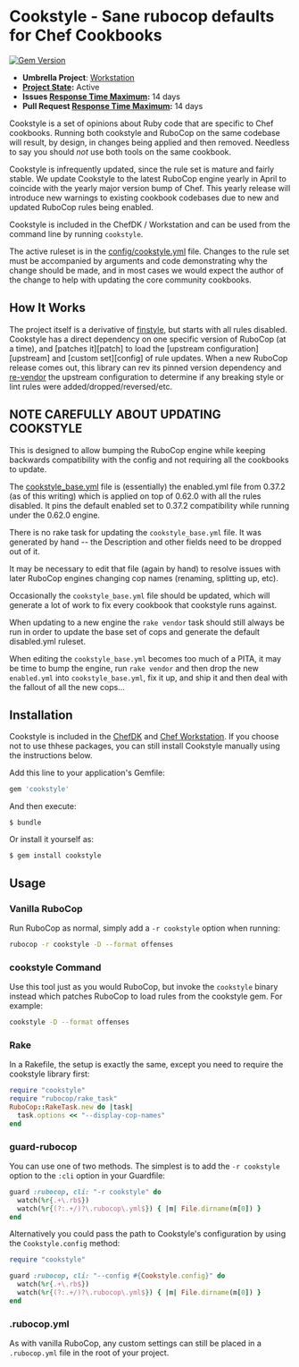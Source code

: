 # Cookstyle - Sane rubocop defaults for Chef Cookbooks

[![Gem Version](https://badge.fury.io/rb/cookstyle.svg)](https://badge.fury.io/rb/cookstyle)

* **Umbrella Project**: [Workstation](https://github.com/chef/chef-oss-practices/blob/master/projects/chef-workstation.md)
* **[Project State](https://github.com/chef/chef-oss-practices/blob/master/repo-management/repo-states.md):** Active
* **Issues [Response Time Maximum](https://github.com/chef/chef-oss-practices/blob/master/repo-management/repo-states.md):** 14 days
* **Pull Request [Response Time Maximum](https://github.com/chef/chef-oss-practices/blob/master/repo-management/repo-states.md):** 14 days

Cookstyle is a set of opinions about Ruby code that are specific to Chef cookbooks. Running both cookstyle and RuboCop on the same codebase will result, by design, in changes being applied and then removed. Needless to say you should _not_ use both tools on the same cookbook.

Cookstyle is infrequently updated, since the rule set is mature and fairly stable. We update Cookstyle to the latest RuboCop engine yearly in April to coincide with the yearly major version bump of Chef. This yearly release will introduce new warnings to existing cookbook codebases due to new and updated RuboCop rules being enabled.

Cookstyle is included in the ChefDK / Workstation and can be used from the command line by running `cookstyle`.

The active ruleset is in the [config/cookstyle.yml](https://github.com/chef/cookstyle/blob/master/config/cookstyle.yml) file. Changes to the rule set must be accompanied by arguments and code demonstrating why the change should be made, and in most cases we would expect the author of the change to help with updating the core community cookbooks.

## How It Works

The project itself is a derivative of [finstyle](https://github.com/fnichol/finstyle), but starts with all rules disabled. Cookstyle has a direct dependency on one specific version of RuboCop (at a time), and [patches it][patch] to load the [upstream configuration][upstream] and [custom set][config] of rule updates. When a new RuboCop release comes out, this library can rev its pinned version dependency and [re-vendor](https://github.com/chef/cookstyle/blob/master/Rakefile) the upstream configuration to determine if any breaking style or lint rules were added/dropped/reversed/etc.

## NOTE CAREFULLY ABOUT UPDATING COOKSTYLE

This is designed to allow bumping the RuboCop engine while keeping backwards compatibility with the config and not requiring all the cookbooks to update.

The [cookstyle_base.yml](https://github.com/chef/cookstyle/blob/master/config/cookstyle_base.yml) file is (essentially) the enabled.yml file from 0.37.2 (as of this writing) which is applied on top of 0.62.0 with all the rules disabled. It pins the default enabled set to 0.37.2 compatibility while running under the 0.62.0 engine.

There is no rake task for updating the `cookstyle_base.yml` file. It was generated by hand -- the Description and other fields need to be dropped out of it.

It may be necessary to edit that file (again by hand) to resolve issues with later RuboCop engines changing cop names (renaming, splitting up, etc).

Occasionally the `cookstyle_base.yml` file should be updated, which will generate a lot of work to fix every cookbook that cookstyle runs against.

When updating to a new engine the `rake vendor` task should still always be run in order to update the base set of cops and generate the default disabled.yml ruleset.

When editing the `cookstyle_base.yml` becomes too much of a PITA, it may be time to bump the engine, run `rake vendor` and then drop the new `enabled.yml` into `cookstyle_base.yml`, fix it up, and ship it and then deal with the fallout of all the new cops...

## Installation

Cookstyle is included in the [ChefDK](https://downloads.chef.io/chefdk) and [Chef Workstation](https://downloads.chef.io/chef-workstation/). If you choose not to use thhese packages, you can still install Cookstyle manually using the instructions below.

Add this line to your application's Gemfile:

```ruby
gem 'cookstyle'
```

And then execute:

```
$ bundle
```

Or install it yourself as:

```
$ gem install cookstyle
```

## Usage

### Vanilla RuboCop

Run RuboCop as normal, simply add a `-r cookstyle` option when running:

```sh
rubocop -r cookstyle -D --format offenses
```

### cookstyle Command

Use this tool just as you would RuboCop, but invoke the `cookstyle` binary instead which patches RuboCop to load rules from the cookstyle gem. For example:

```sh
cookstyle -D --format offenses
```

### Rake

In a Rakefile, the setup is exactly the same, except you need to require the cookstyle library first:

```ruby
require "cookstyle"
require "rubocop/rake_task"
RuboCop::RakeTask.new do |task|
  task.options << "--display-cop-names"
end
```

### guard-rubocop

You can use one of two methods. The simplest is to add the `-r cookstyle` option to the `:cli` option in your Guardfile:

```ruby
guard :rubocop, cli: "-r cookstyle" do
  watch(%r{.+\.rb$})
  watch(%r{(?:.+/)?\.rubocop\.yml$}) { |m| File.dirname(m[0]) }
end
```

Alternatively you could pass the path to Cookstyle's configuration by using the `Cookstyle.config` method:

```ruby
require "cookstyle"

guard :rubocop, cli: "--config #{Cookstyle.config}" do
  watch(%r{.+\.rb$})
  watch(%r{(?:.+/)?\.rubocop\.yml$}) { |m| File.dirname(m[0]) }
end
```

### .rubocop.yml

As with vanilla RuboCop, any custom settings can still be placed in a `.rubocop.yml` file in the root of your project.
